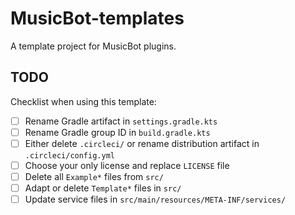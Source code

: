 # MusicBot-templates

A template project for MusicBot plugins.

## TODO

Checklist when using this template:

- [ ] Rename Gradle artifact in `settings.gradle.kts`
- [ ] Rename Gradle group ID in `build.gradle.kts`
- [ ] Either delete `.circleci/` or rename distribution artifact in `.circleci/config.yml`
- [ ] Choose your only license and replace `LICENSE` file
- [ ] Delete all `Example*` files from `src/`
- [ ] Adapt or delete `Template*` files in `src/`
- [ ] Update service files in `src/main/resources/META-INF/services/`
